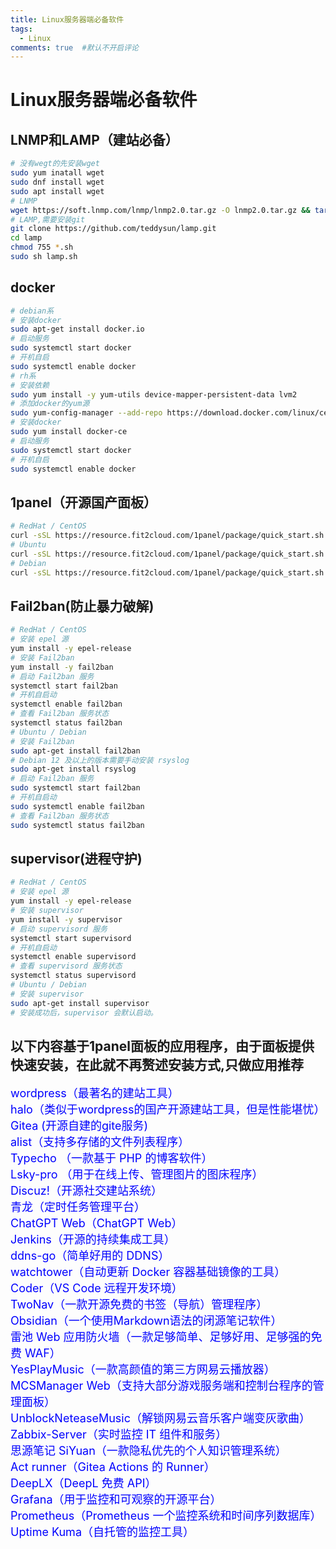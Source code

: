 ```yaml
---
title: Linux服务器端必备软件
tags:
  - Linux
comments: true  #默认不开启评论
---
```


# Linux服务器端必备软件
## LNMP和LAMP（建站必备）
```bash
# 没有wegt的先安装wget
sudo yum inatall wget
sudo dnf install wget
sudo apt install wget
# LNMP
wget https://soft.lnmp.com/lnmp/lnmp2.0.tar.gz -O lnmp2.0.tar.gz && tar zxf lnmp2.0.tar.gz && cd lnmp2.0 && ./install.sh lnmp
# LAMP,需要安装git
git clone https://github.com/teddysun/lamp.git
cd lamp
chmod 755 *.sh
sudo sh lamp.sh
```

## docker
```bash
# debian系
# 安装docker
sudo apt-get install docker.io
# 启动服务
sudo systemctl start docker
# 开机自启
sudo systemctl enable docker
# rh系
# 安装依赖
sudo yum install -y yum-utils device-mapper-persistent-data lvm2
# 添加docker的yum源
sudo yum-config-manager --add-repo https://download.docker.com/linux/centos/docker-ce.repo
# 安装docker
sudo yum install docker-ce
# 启动服务
sudo systemctl start docker
# 开机自启
sudo systemctl enable docker
```

## 1panel（开源国产面板）
```bash
# RedHat / CentOS
curl -sSL https://resource.fit2cloud.com/1panel/package/quick_start.sh -o quick_start.sh && sh quick_start.sh
# Ubuntu
curl -sSL https://resource.fit2cloud.com/1panel/package/quick_start.sh -o quick_start.sh && sudo bash quick_start.sh
# Debian
curl -sSL https://resource.fit2cloud.com/1panel/package/quick_start.sh -o quick_start.sh && bash quick_start.sh
```

## Fail2ban(防止暴力破解)
```bash
# RedHat / CentOS
# 安装 epel 源
yum install -y epel-release
# 安装 Fail2ban
yum install -y fail2ban
# 启动 Fail2ban 服务
systemctl start fail2ban
# 开机自启动
systemctl enable fail2ban
# 查看 Fail2ban 服务状态
systemctl status fail2ban
# Ubuntu / Debian
# 安装 Fail2ban
sudo apt-get install fail2ban
# Debian 12 及以上的版本需要手动安装 rsyslog
sudo apt-get install rsyslog
# 启动 Fail2ban 服务
sudo systemctl start fail2ban
# 开机自启动
sudo systemctl enable fail2ban
# 查看 Fail2ban 服务状态
sudo systemctl status fail2ban
```

##  supervisor(进程守护)
```bash
# RedHat / CentOS
# 安装 epel 源
yum install -y epel-release
# 安装 supervisor
yum install -y supervisor
# 启动 supervisord 服务
systemctl start supervisord
# 开机自启动
systemctl enable supervisord
# 查看 supervisord 服务状态
systemctl status supervisord
# Ubuntu / Debian
# 安装 supervisor
sudo apt-get install supervisor
# 安装成功后，supervisor 会默认启动。
```

## 以下内容基于1panel面板的应用程序，由于面板提供快速安装，在此就不再赘述安装方式,只做应用推荐
<font color=blue size=4>wordpress（最著名的建站工具）</font></br>
<font color=blue size=4>halo（类似于wordpress的国产开源建站工具，但是性能堪忧）</font></br>
<font color=blue size=4>Gitea (开源自建的gite服务)</font></br>
<font color=blue size=4>alist（支持多存储的文件列表程序）</font></br>
<font color=blue size=4>Typecho （一款基于 PHP 的博客软件）</font></br>
<font color=blue size=4>Lsky-pro （用于在线上传、管理图片的图床程序）</font></br>
<font color=blue size=4>Discuz!（开源社交建站系统）</font></br>
<font color=blue size=4>青龙（定时任务管理平台）</font></br>
<font color=blue size=4>ChatGPT Web（ChatGPT Web）</font></br>
<font color=blue size=4>Jenkins（开源的持续集成工具）</font></br>
<font color=blue size=4 >ddns-go（简单好用的 DDNS）</font></br>
<font color=blue size=4>watchtower（自动更新 Docker 容器基础镜像的工具）</font></br>
<font color=blue size=4>Coder（VS Code 远程开发环境）</font></br>
<font color=blue size=4>TwoNav（一款开源免费的书签（导航）管理程序）</font></br>
<font color=blue size=4>Obsidian（一个使用Markdown语法的闭源笔记软件）</font></br>
<font color=blue size=4>雷池 Web 应用防火墙（一款足够简单、足够好用、足够强的免费 WAF）</font></br>
<font color=blue size=4>YesPlayMusic（一款高颜值的第三方网易云播放器）</font></br>
<font color=blue size=4>MCSManager Web（支持大部分游戏服务端和控制台程序的管理面板）</font></br>
<font color=blue size=4>UnblockNeteaseMusic（解锁网易云音乐客户端变灰歌曲）</font></br>
<font color=blue size=4>Zabbix-Server（实时监控 IT 组件和服务）</font></br>
<font color=blue size=4>思源笔记 SiYuan（一款隐私优先的个人知识管理系统）</font></br>
<font color=blue size=4>Act runner（Gitea Actions 的 Runner）</font></br>
<font color=blue size=4>DeepLX（DeepL 免费 API）</font></br>
<font color=blue size=4>Grafana（用于监控和可观察的开源平台）</font></br>
<font color=blue size=4>Prometheus（Prometheus 一个监控系统和时间序列数据库）</font></br>
<font color=blue size=4>Uptime Kuma（自托管的监控工具）</font></br>
